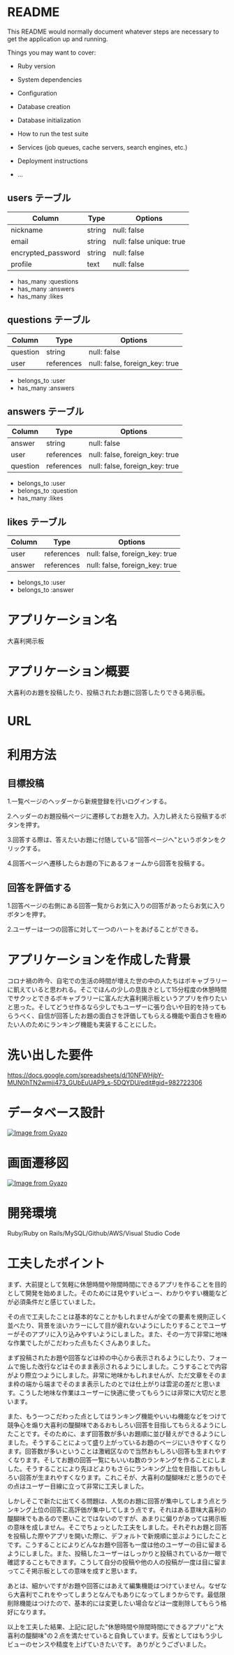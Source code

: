 # README

This README would normally document whatever steps are necessary to get the
application up and running.

Things you may want to cover:

* Ruby version

* System dependencies

* Configuration

* Database creation

* Database initialization

* How to run the test suite

* Services (job queues, cache servers, search engines, etc.)

* Deployment instructions

* ...

## users テーブル

| Column             | Type   | Options                 |
| ------------------ | ------ | ------------------------|
| nickname           | string | null: false             |
| email              | string | null: false unique: true|
| encrypted_password | string | null: false             |
| profile            | text   | null: false             |

- has_many :questions
- has_many :answers
- has_many :likes

## questions テーブル

| Column             | Type      | Options                       |
| ------------------ | ----------| ------------------------------|
| question           | string    | null: false                   |
| user               | references| null: false, foreign_key: true|

- belongs_to :user
- has_many   :answers

## answers テーブル

| Column             | Type      | Options                       |
| ------------------ | ----------| ------------------------------|
| answer             | string    | null: false                   |
| user               | references| null: false, foreign_key: true|
| question           | references| null: false, foreign_key: true|

- belongs_to :user
- belongs_to :question
- has_many   :likes

## likes テーブル

| Column             | Type      | Options                       |
| ------------------ | ----------| ------------------------------|
| user               | references| null: false, foreign_key: true|
| answer             | references| null: false, foreign_key: true|

- belongs_to :user
- belongs_to :answer

# アプリケーション名
大喜利掲示板
# アプリケーション概要
大喜利のお題を投稿したり、投稿されたお題に回答したりできる掲示板。
# URL

# 利用方法
## 目標投稿
1.一覧ページのヘッダーから新規登録を行いログインする。

2.ヘッダーのお題投稿ページに遷移してお題を入力。入力し終えたら投稿するボタンを押す。

3.回答する際は、答えたいお題に付随している"回答ページへ"というボタンをクリックする。

4.回答ページへ遷移したらお題の下にあるフォームから回答を投稿する。

## 回答を評価する
1.回答ページの右側にある回答一覧からお気に入りの回答があったらお気に入りボタンを押す。

2.ユーザーは一つの回答に対して一つのハートをあげることができる。

# アプリケーションを作成した背景	
コロナ禍の昨今、自宅での生活の時間が増えた世の中の人たちはボキャブラリーに飢えていると思われる。そこでほんの少しの息抜きとして15分程度の休憩時間でサクッとできるボキャブラリーに富んだ大喜利掲示板というアプリを作りたいと思った。そしてどうせ作るなら少しでもユーザーに張り合いや目的を持ってもらうべく、自信が回答したお題の面白さを評価してもらえる機能や面白さを極めたい人のためにランキング機能も実装することにした。
# 洗い出した要件

https://docs.google.com/spreadsheets/d/10NFWHjbY-MUN0hTN2wmji473_GUbEuUAP9_s-5DQYDU/edit#gid=982722306

# データベース設計
[![Image from Gyazo](https://i.gyazo.com/a4436c38389db3b77cfbbe3e7a6dcb20.png)](https://gyazo.com/a4436c38389db3b77cfbbe3e7a6dcb20)
# 画面遷移図
[![Image from Gyazo](https://i.gyazo.com/563d1b5f24884c159d9b8b2ee181aa65.png)](https://gyazo.com/563d1b5f24884c159d9b8b2ee181aa65)
# 開発環境
Ruby/Ruby on Rails/MySQL/Github/AWS/Visual Studio Code

# 工夫したポイント
まず、大前提として気軽に休憩時間や隙間時間にできるアプリを作ることを目的として開発を始めました。そのためには見やすいビュー、わかりやすい機能などが必須条件だと感じていました。

その点で工夫したことは基本的なことかもしれませんが全ての要素を規則正しく並べたり、背景を淡いカラーにして目が疲れないようにしたりすることでユーザーがそのアプリに入り込みやすいようにしました。また、その一方で非常に地味な作業でしたがこだわった点もたくさんありました。

まず投稿されたお題や回答などは枠の中心から表示されるようにしたり、フォームで施した改行などはそのまま表示されるようにしました。こうすることで内容がより際立つようにしました。非常に地味かもしれませんが、ただ文章をそのまま枠の端から端までそのまま表示したのとでは仕上がりは雲泥の差だと思います。こうした地味な作業はユーザーに快適に使ってもらうには非常に大切だと思います。

また、もう一つこだわった点としてはランキング機能やいいね機能などをつけて競争心を煽り大喜利の醍醐味であるおもしろい回答を目指してもらえるようにしたことです。そのために、まず回答数が多いお題順に並び替えができるようにしました。そうすることによって盛り上がっているお題のページにいきやすくなります。回答数が多いということは激戦区なので当然おもしろい回答も生まれやすくなります。そしてお題の回答一覧にもいいね数のランキングを作ることにしました。そうすることにより先ほどよりもさらにランキング上位を目指しておもしろい回答が生まれやすくなります。これこそが、大喜利の醍醐味だと思うのでその点はユーザー目線に立って非常に工夫しました。

しかしそこで新たに出てくる問題は、人気のお題に回答が集中してしまう点とランキング上位の回答に高評価が集中してしまう点です。それはある意味大喜利の醍醐味でもあるので悪いことではないのですが、あまりに偏りがあっては掲示板の意味を成しません。そこでちょっとした工夫をしました。それぞれお題と回答を投稿した際やアプリを開いた際に、デフォルトで新規順に並ぶようにしたことです。こうすることによりどんなお題や回答も一度は他のユーザーの目に留まるようにしました。また、投稿したユーザーはしっかりと投稿されているか一眼で確認することもできます。こうして自分の投稿や他の人の投稿が一度は目に留まってこそ掲示板としての意味を成すと思います。

あとは、細かいですがお題や回答にはあえて編集機能はつけていません。なぜなら大喜利でこれをやってしまうとなんでもありになってしまうからです。最低限削除機能はつけたので、基本的には変更したい場合などは一度削除してもらう格好になります。

以上を工夫した結果、上記に記した"休憩時間や隙間時間にできるアプリ"と”大喜利の醍醐味"の２点を満たせていると自負しています。反省としてはもう少しビューのセンスや精度を上げていきたいです。
ありがとうございました。
